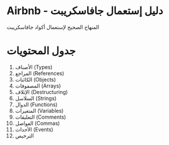# Airbnb - دليل إستعمال جافاسكريبت

المنهاج الصحيح لإستعمال أكواد جافاسكريبت

# جدول المحتويات

1. الأصناف (Types)
2. المراجع (References)
3. الكائنات (Objects)
4. المصفوفات (Arrays)
5. الإتلاف (Destructuring)
6. السلاسل (Strings)
7. الدوال (Functions)
8. المتغيرات (Variables)
9. التعليقات (Comments)
10. الفواصل (Commas)
11. الأحداث (Events)
12. الترخيص

